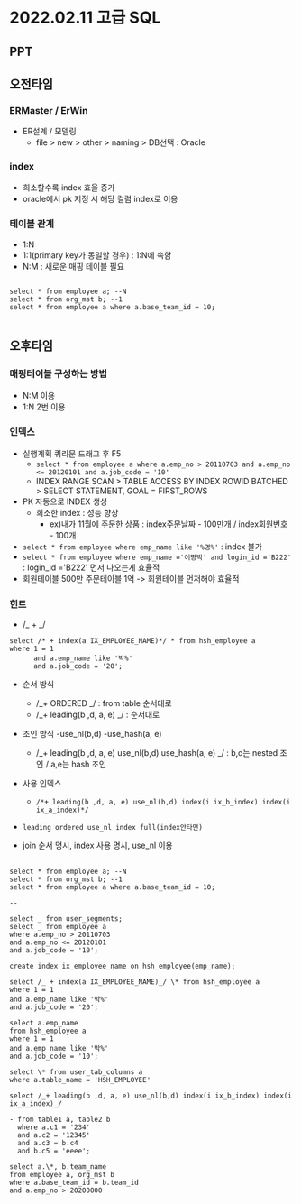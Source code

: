 # 2022.02.11 고급 SQL

## PPT

## 오전타임

### ERMaster / ErWin

- ER설계 / 모델링
  - file > new > other > naming > DB선택 : Oracle

### index

- 희소할수록 index 효율 증가
- oracle에서 pk 지정 시 해당 컬럼 index로 이용

### 테이블 관계

- 1:N
- 1:1(primary key가 동일할 경우) : 1:N에 속함
- N:M : 새로운 매핑 테이블 필요

<pre>
<code>
select * from employee a; --N
select * from org_mst b; --1
select * from employee a where a.base_team_id = 10;
</code>
</pre>

## 오후타임

### 매핑테이블 구성하는 방법

- N:M 이용
- 1:N 2번 이용

### 인덱스

- 실행계획 쿼리문 드래그 후 F5
  - `select * from employee a where a.emp_no > 20110703 and a.emp_no <= 20120101 and a.job_code = '10'`
  - INDEX RANGE SCAN > TABLE ACCESS BY INDEX ROWID BATCHED > SELECT STATEMENT, GOAL = FIRST_ROWS
- PK 자동으로 INDEX 생성
  - 희소한 index : 성능 향상
    - ex)내가 11월에 주문한 상품 : index주문날짜 - 100만개 / index회원번호 - 100개
- `select * from employee where emp_name like '%명%'` : index 불가
- `select * from employee where emp_name ='이명박' and login_id ='B222'` : login_id ='B222' 먼저 나오는게 효율적
- 회원테이블 500만 주문테이블 1억 -> 회원테이블 먼저해야 효율적

### 힌트

- /_ + _/

```
select /* + index(a IX_EMPLOYEE_NAME)*/ * from hsh_employee a
where 1 = 1
      and a.emp_name like '박%'
      and a.job_code = '20';
```

- 순서 방식

  - /_+ ORDERED _/ : from table 순서대로
  - /_+ leading(b ,d, a, e) _/ : 순서대로

- 조인 방식
  -use_nl(b,d)
  -use_hash(a, e)

  - /_+ leading(b ,d, a, e) use_nl(b,d) use_hash(a, e) _/ : b,d는 nested 조인 / a,e는 hash 조인

- 사용 인덱스

  - `/*+ leading(b ,d, a, e) use_nl(b,d) index(i ix_b_index) index(i ix_a_index)*/`

- `leading ordered use_nl index full(index안타면)`

- join 순서 명시, index 사용 명시, use_nl 이용
<pre>
  <code>
select * from employee a; --N
select * from org_mst b; --1
select * from employee a where a.base_team_id = 10;

--

select _ from user_segments;
select _ from employee a
where a.emp_no > 20110703
and a.emp_no <= 20120101
and a.job_code = '10';

create index ix_employee_name on hsh_employee(emp_name);

select /_ + index(a IX_EMPLOYEE_NAME)_/ \* from hsh_employee a
where 1 = 1
and a.emp_name like '박%'
and a.job_code = '20';

select a.emp_name
from hsh_employee a
where 1 = 1
and a.emp_name like '박%'
and a.job_code = '10';

select \* from user_tab_columns a
where a.table_name = 'HSH_EMPLOYEE'

select /_+ leading(b ,d, a, e) use_nl(b,d) index(i ix_b_index) index(i ix_a_index)_/

- from table1 a, table2 b
  where a.c1 = '234'
  and a.c2 = '12345'
  and a.c3 = b.c4
  and b.c5 = 'eeee';

select a.\*, b.team_name
from employee a, org_mst b
where a.base_team_id = b.team_id
and a.emp_no > 20200000
</code>

</pre>
